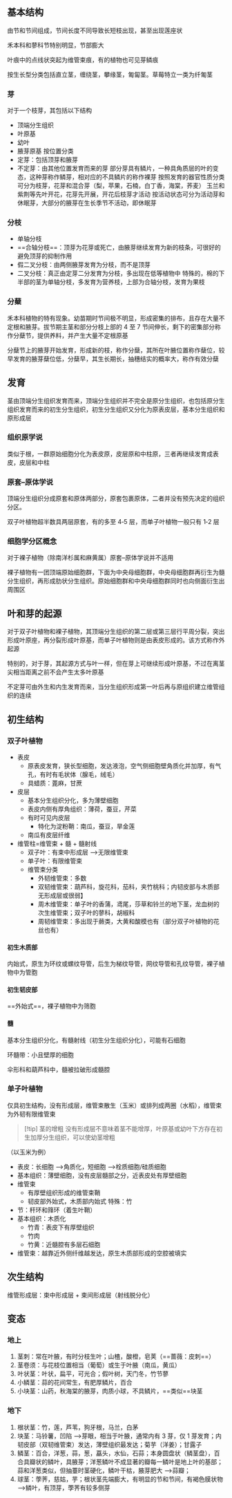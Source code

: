 ## 基本结构

由节和节间组成，节间长度不同导致长短枝出现，甚至出现莲座状

禾本科和蓼科节特别明显，节部膨大

叶痕中的点线状突起为维管束痕，有的植物也可见芽鳞痕

按生长型分类包括直立茎，缠绕茎，攀缘茎，匍匐茎。草莓特立一类为纤匍茎

### 芽

对于一个枝芽，其包括以下结构

- 顶端分生组织
- 叶原基
- 幼叶
- 腋芽原基
按位置分类
- 定芽：包括顶芽和腋芽
- 不定芽：由其他位置发育而来的芽
部分芽具有鳞片，一种具角质层的叶的变态，这种芽称作鳞芽，相对应的不具鳞片的称作裸芽
按照发育的器官性质分类可分为枝芽，花芽和混合芽（梨，苹果，石楠，白丁香，海棠，荞麦）
玉兰和紫荆等先叶开花，花芽先开展，开花后枝芽才活动
按活动状态可分为活动芽和休眠芽，大部分的腋芽在生长季节不活动，即休眠芽
### 分枝
- 单轴分枝
- ==合轴分枝==：顶芽为花芽或死亡，由腋芽继续发育为新的枝条，可很好的避免顶芽的抑制作用
- 假二叉分枝：由两侧腋芽发育为分枝，而不是顶芽
- 二叉分枝：真正由定芽二分发育为分枝，多出现在低等植物中
特殊的，棉的下半部的茎为单轴分枝，多发育为营养枝，上部为合轴分枝，发育为果枝
### 分蘖

禾本科植物的特有现象。幼苗期时节间极不明显，形成密集的排布，且存在大量不定根和腋芽。拔节期主茎和部分分枝上部的 4 至 7 节间伸长，剩下的密集部分称作分蘖节，提供养料，并产生大量不定根原基

分蘖节上的腋芽开始发育，形成新的枝，称作分蘖，其所在叶腋位置称作蘖位，较早发育的腋芽蘖位低，分蘖早，其生长期长，抽穗结实的概率大，称作有效分蘖

## 发育

茎由顶端分生组织发育而来，顶端分生组织并不完全是原分生组织，也包括原分生组织发育而来的初生分生组织，初生分生组织又分化为原表皮层，基本分生组织和原形成层

### 组织原学说

类似于根，一群原始细胞分化为表皮原，皮层原和中柱原，三者再继续发育成表皮，皮层和中柱

### 原套–原体学说

顶端分生组织分成原套和原体两部分，原套包裹原体，二者并没有预先决定的组织分区。

双子叶植物超半数具两层原套，有的多至 4‑5 层，而单子叶植物一般只有 1‑2 层

### 细胞学分区概念

对于裸子植物（除南洋杉属和麻黄属）原套–原体学说并不适用

裸子植物有一团顶端原始细胞群，下面为中央母细胞群，中央母细胞群再衍生为髓分生组织，再形成肋状分生组织。原始细胞群和中央母细胞群同时也向侧面衍生出周围区

## 叶和芽的起源

对于双子叶植物和裸子植物，其顶端分生组织的第二层或第三层行平周分裂，突出形成叶原座，再分裂形成叶原基，而单子叶植物则是由表皮形成的。该方式称作外起源

特别的，对于芽，其起源方式与叶一样，但在芽上可继续形成叶原基，不过在离茎尖相当距离之前不会产生太多叶原基

不定芽可由外生和内生发育而来，当分生组织形成第一叶后再与原组织建立维管组织的连续

## 初生结构
### 双子叶植物
- 表皮
	- 原表皮发育，狭长型细胞，发达液泡，空气侧细胞壁角质化并加厚，有气孔，有时有毛状体（腺毛，绒毛）
	- 具蜡质：蓖麻，甘蔗
- 皮层
	- 基本分生组织分化，多为薄壁细胞
	- 表皮内侧有厚角组织：薄荷，蚕豆，芹菜
	- 有时可见内皮层
		- 特化为淀粉鞘：南瓜，蚕豆，旱金莲
	- 南瓜有皮层纤维
- 维管柱=维管束 + 髓 + 髓射线
	- 双子叶：有束中形成层 -->无限维管束
	- 单子叶：有限维管束
	- 维管束分类
		- 外韧维管束：多数
		- 双韧维管束：葫芦科，旋花科，茄科，夹竹桃科；内韧皮部与木质部无形成层或很弱】
		- 周木维管束：单子叶的香蒲，鸢尾，莎草和铃兰的地下茎，龙血树的次生维管束；双子叶的蓼科，胡椒科
		- 周韧维管束：多出现于蕨类，大黄和酸模也有（部分双子叶植物的花丝也有）
#### 初生木质部

内始式，原生为环纹或螺纹导管，后生为梯纹导管，网纹导管和孔纹导管，裸子植物中为管胞

#### 初生韧皮部

==外始式==，裸子植物中为筛胞

#### 髓

基本分生组织分化，有髓射线（初生分生组织分化），可能有石细胞

环髓带：小且壁厚的细胞

伞形科和葫芦科中，髓被拉破形成髓腔

### 单子叶植物

仅具初生结构，没有形成层，维管束散生（玉米）或排列成两圈（水稻），维管束为外韧有限维管束

>[!tip] 茎的增粗
>没有形成层不意味着茎不能增厚，叶原基或幼叶下方存在初生加厚分生组织，可以使幼茎增粗

（以玉米为例）

- 表皮：长细胞 -->角质化，短细胞 -->栓质细胞/硅质细胞
- 基本组织：薄壁细胞，没有皮层髓部之分，近表皮处有厚壁细胞
- 维管束
	- 有厚壁组织形成的维管束鞘
	- 韧皮部外始式，木质部内始式
特殊：竹
- 节：秆环和箨环（着生叶鞘）
- 基本组织：木质化
	- 竹青：表皮下有厚壁组织
	- 竹肉
	- 竹黄：近髓腔有多层石细胞
- 维管束：越靠近外侧纤维越发达，原生木质部形成的空腔被填实
## 次生结构

维管形成层：束中形成层 + 束间形成层（射线脱分化）

## 变态
### 地上
1. 茎刺：常在叶腋，有时分枝生叶；山楂，酸橙，皂荚（==蔷薇：皮刺==）
2. 茎卷须：与花枝位置相当（葡萄）或生于叶腋（南瓜，黄瓜）
3. 叶状茎：叶状，扁平，可光合；假叶树，天门冬，竹节蓼
4. 小鳞茎：蒜的花间常生，有肥厚鳞片，百合
5. 小块茎：山药，秋海棠的腋芽，肉质小球，不具鳞片，==类似==块茎
### 地下
1. 根状茎：竹，莲，芦苇，狗牙根，马兰，白茅
2. 块茎：马铃薯，凹陷 -->芽眼，相当于叶腋，通常内有 3 芽，仅 1 芽发育；内韧皮部（双韧维管束）发达，薄壁组织最发达；菊芋（洋姜）；甘露子
3. 鳞茎：百合，洋葱，蒜，葱，藠头，水仙，石蒜；本身圆盘状（鳞茎盘），百合具瓣状的鳞叶，具腋芽；洋葱鳞叶不成显著的瓣每一鳞叶是地上叶的基部；蒜和洋葱类似，但抽薹时茎硬化，鳞叶干枯，腋芽肥大 -->蒜瓣；
4. 球茎：荸荠，慈姑，芋；根状茎先端膨大，有明显的节和节间，有褐色膜状物 -->鳞叶，有顶芽，荸荠有较多侧芽